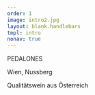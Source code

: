 ```yaml
---
order: 1
image: intro2.jpg
layout: blank.handlebars
tmpl: intro
nonav: true
---
```

PEDALONES

Wien, Nussberg

Qualitätswein aus Österreich
